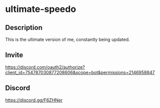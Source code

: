 # ultimate-speedo

## Description
This is the ultimate version of me, constantly being updated. 

## Invite 
<https://discord.com/oauth2/authorize?client_id=754787030877208606&scope=bot&permissions=2146958847>

## Discord
<https://discord.gg/F6ZHNer>